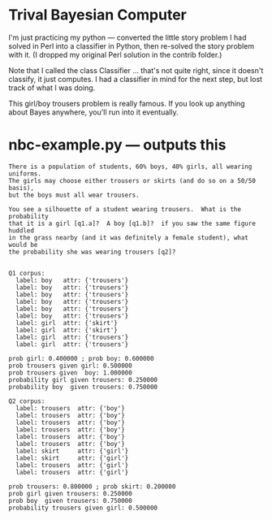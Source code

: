 # Trival Bayesian Computer

I'm just practicing my python — converted the little story problem I had solved
in Perl into a classifier in Python, then re-solved the story problem with it.
(I dropped my original Perl solution in the contrib folder.)

Note that I called the class Classifier … that's not quite right, since it
doesn't classify, it just computes.  I had a classifier in mind for the next
step, but lost track of what I was doing.

This girl/boy trousers problem is really famous. If you look up anything about
Bayes anywhere, you'll run into it eventually.

# nbc-example.py — outputs this

    There is a population of students, 60% boys, 40% girls, all wearing uniforms.
    The girls may choose either trousers or skirts (and do so on a 50/50 basis),
    but the boys must all wear trousers.

    You see a silhouette of a student wearing trousers.  What is the probability
    that it is a girl [q1.a]?  A boy [q1.b]?  if you saw the same figure huddled
    in the grass nearby (and it was definitely a female student), what would be
    the probability she was wearing trousers [q2]?


    Q1 corpus:
      label: boy   attr: {'trousers'}
      label: boy   attr: {'trousers'}
      label: boy   attr: {'trousers'}
      label: boy   attr: {'trousers'}
      label: boy   attr: {'trousers'}
      label: boy   attr: {'trousers'}
      label: girl  attr: {'skirt'}
      label: girl  attr: {'skirt'}
      label: girl  attr: {'trousers'}
      label: girl  attr: {'trousers'}

    prob girl: 0.400000 ; prob boy: 0.600000
    prob trousers given girl: 0.500000
    prob trousers given  boy: 1.000000
    probability girl given trousers: 0.250000
    probability boy  given trousers: 0.750000

    Q2 corpus:
      label: trousers  attr: {'boy'}
      label: trousers  attr: {'boy'}
      label: trousers  attr: {'boy'}
      label: trousers  attr: {'boy'}
      label: trousers  attr: {'boy'}
      label: trousers  attr: {'boy'}
      label: skirt     attr: {'girl'}
      label: skirt     attr: {'girl'}
      label: trousers  attr: {'girl'}
      label: trousers  attr: {'girl'}

    prob trousers: 0.800000 ; prob skirt: 0.200000
    prob girl given trousers: 0.250000
    prob boy  given trousers: 0.750000
    probability trousers given girl: 0.500000
